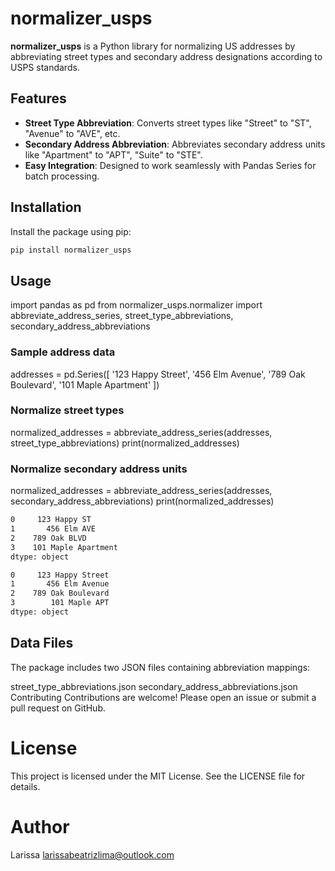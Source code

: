 # normalizer_usps

**normalizer_usps** is a Python library for normalizing US addresses by abbreviating street types and secondary address designations according to USPS standards.

## Features

- **Street Type Abbreviation**: Converts street types like "Street" to "ST", "Avenue" to "AVE", etc.
- **Secondary Address Abbreviation**: Abbreviates secondary address units like "Apartment" to "APT", "Suite" to "STE".
- **Easy Integration**: Designed to work seamlessly with Pandas Series for batch processing.

## Installation

Install the package using pip:

```bash
pip install normalizer_usps
```

## Usage

import pandas as pd
from normalizer_usps.normalizer import abbreviate_address_series, street_type_abbreviations, secondary_address_abbreviations

### Sample address data
addresses = pd.Series([
    '123 Happy Street',
    '456 Elm Avenue',
    '789 Oak Boulevard',
    '101 Maple Apartment'
])

###  Normalize street types
normalized_addresses = abbreviate_address_series(addresses, street_type_abbreviations)
print(normalized_addresses)

### Normalize secondary address units
normalized_addresses = abbreviate_address_series(addresses, secondary_address_abbreviations)
print(normalized_addresses)

```bash
0     123 Happy ST
1       456 Elm AVE
2    789 Oak BLVD
3    101 Maple Apartment
dtype: object

0     123 Happy Street
1       456 Elm Avenue
2    789 Oak Boulevard
3        101 Maple APT
dtype: object
```

## Data Files
The package includes two JSON files containing abbreviation mappings:

street_type_abbreviations.json
secondary_address_abbreviations.json
Contributing
Contributions are welcome! Please open an issue or submit a pull request on GitHub.

# License
This project is licensed under the MIT License. See the LICENSE file for details.

# Author
Larissa
larissabeatrizlima@outlook.com